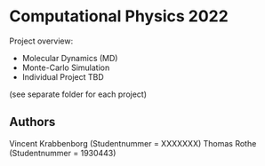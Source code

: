 # Computational Physics 2022

Project overview:

- Molecular Dynamics (MD)
- Monte-Carlo Simulation
- Individual Project TBD

(see separate folder for each project)

## Authors
Vincent Krabbenborg (Studentnummer = XXXXXXX)
Thomas Rothe (Studentnummer = 1930443)


